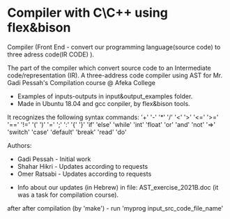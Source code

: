# Compiler with C\C++ using flex&bison
Compiler (Front End - convert our programming language(source code) to three adress code(IR CODE) ).

The part of the compiler which convert source code to an Intermediate code/representation (IR).
A three-address code compiler using AST for Mr.
Gadi Pessah's Compilation course @ Afeka College

* Examples of inputs-outputs in input&output_examples folder.
* Made in Ubuntu 18.04 and gcc conpiler, by flex&bison tools.

It recognizes the following syntax commands:
'+'
'-'
'*'
'/'
'<'
'>'
'<='
'>='
'=='
'!='
'('
')'
'='
';'
':'
'{'
'}'
'if'
'else'
'while'
'int'
'float'
'or'
'and'
'not'
'=>'
'switch'
'case'
'default'
'break'
'read'
'do'



Authors:
* Gadi Pessah - Initial work
* Shahar Hikri - Updates according to requests
* Omer Ratsabi - Updates according to requests

- Info about our updates (in Hebrew) in file: AST_exercise_2021B.doc (it was a task for compilation course).

after after compilation (by 'make') - run 'myprog input_src_code_file_name'
